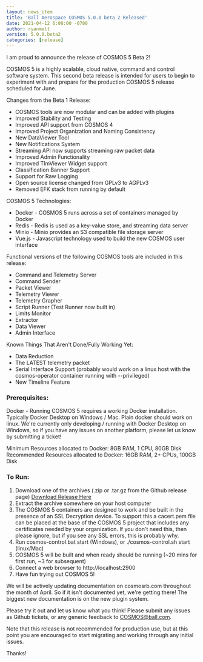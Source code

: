 ```yaml
---
layout: news_item
title: 'Ball Aerospace COSMOS 5.0.0 beta 2 Released'
date: 2021-04-12 6:00:00 -0700
author: ryanmelt
version: 5.0.0.beta2
categories: [release]
---
```


I am proud to announce the release of COSMOS 5 Beta 2!

COSMOS 5 is a highly scalable, cloud native, command and control software system.  This second beta release is intended for users to begin to experiment with and prepare for the production COSMOS 5 release scheduled for June.

Changes from the Beta 1 Release:

* COSMOS tools are now modular and can be added with plugins
* Improved Stability and Testing
* Improved API support from COSMOS 4
* Improved Project Organization and Naming Consistency
* New DataViewer Tool
* New Notifications System
* Streaming API now supports streaming raw packet data
* Improved Admin Functionality
* Improved TlmViewer Widget support
* Classification Banner Support
* Support for Raw Logging
* Open source license changed from GPLv3 to AGPLv3
* Removed EFK stack from running by default

COSMOS 5 Technologies:

* Docker - COSMOS 5 runs across a set of containers managed by Docker
* Redis - Redis is used as a key-value store, and streaming data server
* Minio - Minio provides an S3 compatible file storage server
* Vue.js - Javascript technology used to build the new COSMOS user interface

Functional versions of the following COSMOS tools are included in this release:

* Command and Telemetry Server
* Command Sender
* Packet Viewer
* Telemetry Viewer
* Telemetry Grapher
* Script Runner (Test Runner now built in)
* Limits Monitor
* Extractor
* Data Viewer
* Admin Interface

Known Things That Aren't Done/Fully Working Yet:

* Data Reduction
* The LATEST telemetry packet
* Serial Interface Support (probably would work on a linux host with the cosmos-operator container running with --privileged)
* New Timeline Feature

### Prerequisites:

Docker - Running COSMOS 5 requires a working Docker installation.  Typically Docker Desktop on Windows / Mac.  Plain docker should work on linux.  We're currently only developing / running with Docker Desktop on Windows, so if you have any issues on another platform, please let us know by submitting a ticket!

Minimum Resources allocated to Docker: 8GB RAM, 1 CPU, 80GB Disk
Recommended Resources allocated to Docker: 16GB RAM, 2+ CPUs, 100GB Disk

### To Run:

1. Download one of the archives (.zip or .tar.gz from the Github release page) [Download Release Here](https://github.com/BallAerospace/COSMOS/releases/tag/v5.0.0-beta.2)
2. Extract the archive somewhere on your host computer
3. The COSMOS 5 containers are designed to work and be built in the presence of an SSL Decryption device.  To support this a cacert.pem file can be placed at the base of the COSMOS 5 project that includes any certificates needed by your organization.  If you don't need this, then please ignore, but if you see any SSL errors, this is probably why.
4. Run cosmos-control.bat start (Windows), or ./cosmos-control.sh start (linux/Mac)
5. COSMOS 5 will be built and when ready should be running (~20 mins for first run, ~3 for subsequent)
6. Connect a web browser to http://localhost:2900
7. Have fun trying out COSMOS 5!

We will be actively updating documentation on cosmosrb.com throughout the month of April.  So if it isn't documented yet, we're getting there!  The biggest new documentation is on the new plugin system.

Please try it out and let us know what you think!  Please submit any issues as Github tickets, or any generic feedback to COSMOS@ball.com.  

Note that this release is not recommended for production use, but at this point you are encouraged to start migrating and working through any initial issues.

Thanks!
